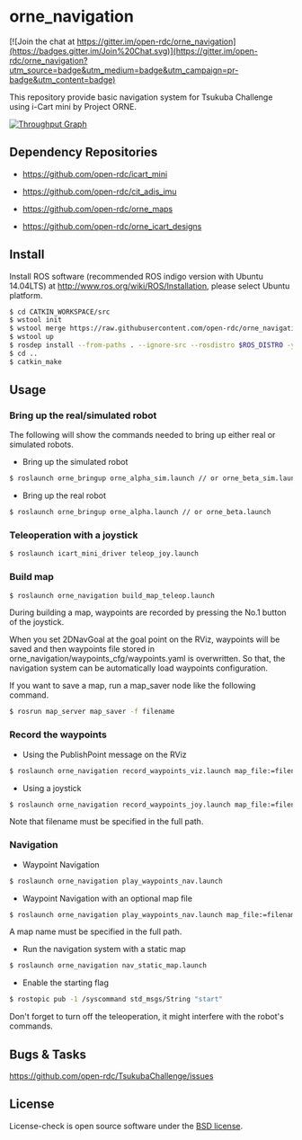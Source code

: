orne_navigation
=================

[![Join the chat at https://gitter.im/open-rdc/orne_navigation](https://badges.gitter.im/Join%20Chat.svg)](https://gitter.im/open-rdc/orne_navigation?utm_source=badge&utm_medium=badge&utm_campaign=pr-badge&utm_content=badge)

This repository provide basic navigation system for Tsukuba Challenge using i-Cart mini by Project ORNE.

[![Throughput Graph](https://graphs.waffle.io/open-rdc/tsukubachallenge/throughput.svg)](https://waffle.io/open-rdc/tsukubachallenge/metrics) 

## Dependency Repositories

* https://github.com/open-rdc/icart_mini

* https://github.com/open-rdc/cit_adis_imu

* https://github.com/open-rdc/orne_maps

* https://github.com/open-rdc/orne_icart_designs

## Install

Install ROS software (recommended ROS indigo version with Ubuntu 14.04LTS) at http://www.ros.org/wiki/ROS/Installation, please select Ubuntu platform.

```sh
$ cd CATKIN_WORKSPACE/src
$ wstool init
$ wstool merge https://raw.githubusercontent.com/open-rdc/orne_navigation/indigo-devel/orne_pkgs.install
$ wstool up
$ rosdep install --from-paths . --ignore-src --rosdistro $ROS_DISTRO -y
$ cd ..
$ catkin_make
```

## Usage

### Bring up the real/simulated robot

The following will show the commands needed to bring up either real or simulated robots.

* Bring up the simulated robot

```sh
$ roslaunch orne_bringup orne_alpha_sim.launch // or orne_beta_sim.launch
```

* Bring up the real robot

```sh
$ roslaunch orne_bringup orne_alpha.launch // or orne_beta.launch
```

### Teleoperation with a joystick

```sh
$ roslaunch icart_mini_driver teleop_joy.launch
```

### Build map

```sh
$ roslaunch orne_navigation build_map_teleop.launch
```

During building a map, waypoints are recorded by pressing the No.1 button of the joystick.

When you set 2DNavGoal at the goal point on the RViz, waypoints will be saved and then waypoints file stored in orne_navigation/waypoints_cfg/waypoints.yaml is overwritten. So that, the navigation system can be automatically load waypoints configuration.

If you want to save a map, run a map_saver node like the following command.

```sh
$ rosrun map_server map_saver -f filename
```

### Record the waypoints

* Using the PublishPoint message on the RViz

```sh
$ roslaunch orne_navigation record_waypoints_viz.launch map_file:=filename.yaml
```

* Using a joystick

```sh
$ roslaunch orne_navigation record_waypoints_joy.launch map_file:=filename.yaml
```

Note that filename must be specified in the full path.

### Navigation

* Waypoint Navigation

```sh
$ roslaunch orne_navigation play_waypoints_nav.launch
```

* Waypoint Navigation with an optional map file

```sh
$ roslaunch orne_navigation play_waypoints_nav.launch map_file:=filename.yaml
```

A map name must be specified in the full path.

* Run the navigation system with a static map

```sh
$ roslaunch orne_navigation nav_static_map.launch
```

* Enable the starting flag

```sh
$ rostopic pub -1 /syscommand std_msgs/String "start"
```

Don't forget to turn off the teleoperation, it might interfere with the robot's commands.

## Bugs & Tasks

https://github.com/open-rdc/TsukubaChallenge/issues

## License

License-check is open source software under the [BSD license](https://github.com/open-rdc/icart_mini_ros_pkgs/blob/master/LICENSE).
